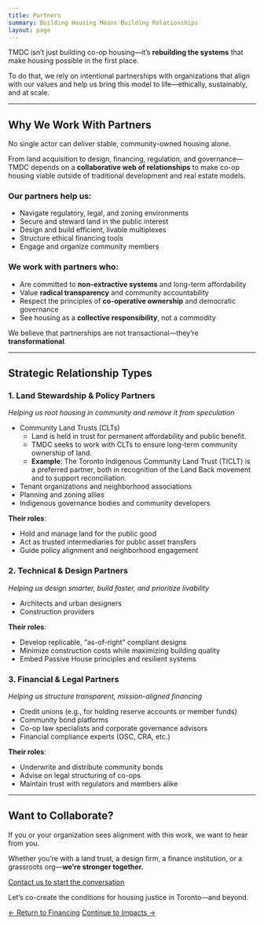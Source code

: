 ```yaml
---
title: Partners
summary: Building Housing Means Building Relationships
layout: page
---
```


TMDC isn’t just building co-op housing—it’s **rebuilding the systems** that make housing possible in the first place.

To do that, we rely on intentional partnerships with organizations that align with our values and help us bring this model to life—ethically, sustainably, and at scale.

---

## Why We Work With Partners

No single actor can deliver stable, community-owned housing alone.

From land acquisition to design, financing, regulation, and governance—TMDC depends on a **collaborative web of relationships** to make co-op housing viable outside of traditional development and real estate models.

### Our partners help us:

- Navigate regulatory, legal, and zoning environments
- Secure and steward land in the public interest
- Design and build efficient, livable multiplexes
- Structure ethical financing tools
- Engage and organize community members

### We work with partners who:

- Are committed to **non-extractive systems** and long-term affordability
- Value **radical transparency** and community accountability
- Respect the principles of **co-operative ownership** and democratic governance
- See housing as a **collective responsibility**, not a commodity

We believe that partnerships are not transactional—they’re **transformational**.

---

## Strategic Relationship Types

### 1. Land Stewardship & Policy Partners

_Helping us root housing in community and remove it from speculation_

- Community Land Trusts (CLTs)
  - Land is held in trust for permanent affordability and public benefit.
  - TMDC seeks to work with CLTs to ensure long-term community ownership of land.
  - **Example**: The Toronto Indigenous Community Land Trust (TICLT) is a preferred partner, both in recognition of the Land Back movement and to support reconciliation.
- Tenant organizations and neighborhood associations
- Planning and zoning allies
- Indigenous governance bodies and community developers

**Their roles**:

- Hold and manage land for the public good
- Act as trusted intermediaries for public asset transfers
- Guide policy alignment and neighborhood engagement

### 2. Technical & Design Partners

_Helping us design smarter, build faster, and prioritize livability_

- Architects and urban designers
- Construction providers

**Their roles**:

- Develop replicable, “as-of-right” compliant designs
- Minimize construction costs while maximizing building quality
- Embed Passive House principles and resilient systems

### 3. Financial & Legal Partners

_Helping us structure transparent, mission-aligned financing_

- Credit unions (e.g., for holding reserve accounts or member funds)
- Community bond platforms
- Co-op law specialists and corporate governance advisors
- Financial compliance experts (OSC, CRA, etc.)

**Their roles**:

- Underwrite and distribute community bonds
- Advise on legal structuring of co-ops
- Maintain trust with regulators and members alike

---

## Want to Collaborate?

If you or your organization sees alignment with this work, we want to hear from you.

Whether you’re with a land trust, a design firm, a finance institution, or a grassroots org—**we’re stronger together.**

[Contact us to start the conversation](/contact)

Let’s co-create the conditions for housing justice in Toronto—and beyond.

<footer>
<div role="group">
    <a class="secondary" role="button" href="{{'initiative/financing' | relative_url }}">← Return to Financing</a>
    <a class="secondary" role="button" href="{{'initiative/impacts' | relative_url }}">Continue to Impacts →</a>
</div>
</footer>
